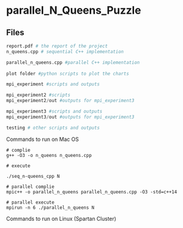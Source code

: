 # parallel_N_Queens_Puzzle
## Files
```python
report.pdf # the report of the project
n_queens.cpp # sequential C++ implementation 

parallel_n_queens.cpp #parallel C++ implementation  
   
plot folder #python scripts to plot the charts 

mpi_experiment #scripts and outputs

mpi_experiment2 #scripts  
mpi_experiment2/out #outputs for mpi_experiment3

mpi_experiment3 #scripts and outputs
mpi_experiment3/out #outputs for mpi_experiment3

testing # other scripts and outputs

```

Commands to run on Mac OS
```
# complie
g++ -O3 -o n_queens n_queens.cpp

# execute

./seq_n-queens_cpp N
```
```
# parallel complie
mpic++ -o parallel_n_queens parallel_n_queens.cpp -O3 -std=c++14

# parallel execute
mpirun -n 6 ./parallel_n_queens N
```

Commands to run on Linux (Spartan Cluster)
```

```